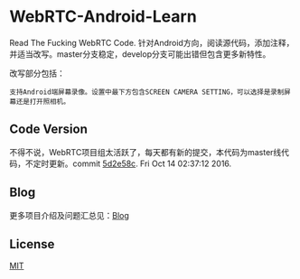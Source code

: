 # WebRTC-Android-Learn

Read The Fucking WebRTC Code. 针对Android方向，阅读源代码，添加注释，并适当改写。master分支稳定，develop分支可能出错但包含更多新特性。

改写部分包括：

    支持Android端屏幕录像。设置中最下方包含SCREEN CAMERA SETTING，可以选择是录制屏幕还是打开照相机。

## Code Version

不得不说，WebRTC项目组太活跃了，每天都有新的提交，本代码为master线代码，不定时更新。commit [5d2e58c](https://chromium.googlesource.com/external/webrtc/+/5d2e58c8fb669bc3ec01024ceab34cba8daf3b5c). Fri Oct 14 02:37:12 2016.

## Blog

更多项目介绍及问题汇总见：[Blog](http://blog.renyuzhuo.cn/#/issues/18)

## License

[MIT](https://github.com/RWebRTC/WebRTC-Android-Learn/blob/master/LICENSE)
